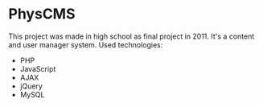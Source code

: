 # PhysCMS

This project was made in high school as final project in 2011. It's a content and user manager system.
Used technologies:
* PHP
* JavaScript
* AJAX
* jQuery
* MySQL